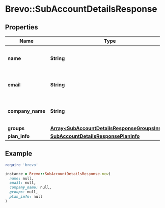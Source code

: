 # Brevo::SubAccountDetailsResponse

## Properties

| Name | Type | Description | Notes |
| ---- | ---- | ----------- | ----- |
| **name** | **String** | Name of the sub-account user | [optional] |
| **email** | **String** | Email id of the sub-account organization | [optional] |
| **company_name** | **String** | Sub-account company name | [optional] |
| **groups** | [**Array&lt;SubAccountDetailsResponseGroupsInner&gt;**](SubAccountDetailsResponseGroupsInner.md) |  | [optional] |
| **plan_info** | [**SubAccountDetailsResponsePlanInfo**](SubAccountDetailsResponsePlanInfo.md) |  | [optional] |

## Example

```ruby
require 'brevo'

instance = Brevo::SubAccountDetailsResponse.new(
  name: null,
  email: null,
  company_name: null,
  groups: null,
  plan_info: null
)
```

